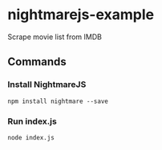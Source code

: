 # nightmarejs-example
Scrape movie list from IMDB

## Commands

### Install NightmareJS
```npm install nightmare --save```
### Run index.js
```node index.js```
